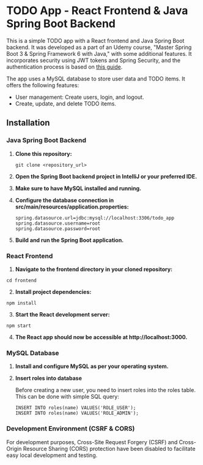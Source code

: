 # TODO App - React Frontend & Java Spring Boot Backend

This is a simple TODO app with a React frontend and Java Spring Boot backend. It was developed as a part of an Udemy course, "Master Spring Boot 3 & Spring Framework 6 with Java," with some additional features. It incorporates security using JWT tokens and Spring Security, and the authentication process is based on [this guide](https://www.bezkoder.com/spring-boot-jwt-authentication/).

The app uses a MySQL database to store user data and TODO items. It offers the following features:

- User management: Create users, login, and logout.
- Create, update, and delete TODO items.

## Installation

### Java Spring Boot Backend

1. **Clone this repository:**
   ```
   git clone <repository_url>
   ```
2. **Open the Spring Boot backend project in IntelliJ or your preferred IDE.**

3. **Make sure to have MySQL installed and running.**

4. **Configure the database connection in src/main/resources/application.properties:**
   ```
   spring.datasource.url=jdbc:mysql://localhost:3306/todo_app
   spring.datasource.username=root
   spring.datasource.password=root
   ```
5. **Build and run the Spring Boot application.**

### React Frontend

1. **Navigate to the frontend directory in your cloned repository:**

```
cd frontend
```
2. **Install project dependencies:**

```
npm install
```
3. **Start the React development server:**
```
npm start
```

4. **The React app should now be accessible at http://localhost:3000.**

### MySQL Database
1. **Install and configure MySQL as per your operating system.**
2. **Insert roles into database**


   Before creating a new user, you need to insert roles into the roles table. This can be done with simple SQL query:
   ```
   INSERT INTO roles(name) VALUES('ROLE_USER');
   INSERT INTO roles(name) VALUES('ROLE_ADMIN');
   ```

### Development Environment (CSRF & CORS)
For development purposes, Cross-Site Request Forgery (CSRF) and Cross-Origin Resource Sharing (CORS) protection have been disabled to facilitate easy local development and testing.

